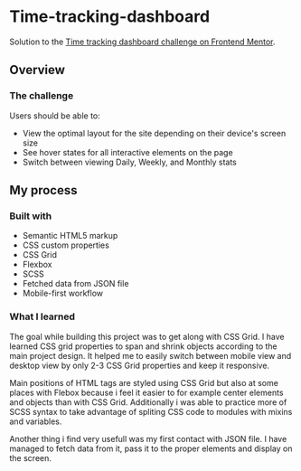 # Time-tracking-dashboard

Solution to the [Time tracking dashboard challenge on Frontend Mentor](https://www.frontendmentor.io/challenges/time-tracking-dashboard-UIQ7167Jw).

## Overview

### The challenge

Users should be able to:

- View the optimal layout for the site depending on their device's screen size
- See hover states for all interactive elements on the page
- Switch between viewing Daily, Weekly, and Monthly stats

## My process

### Built with

- Semantic HTML5 markup
- CSS custom properties
- CSS Grid
- Flexbox
- SCSS
- Fetched data from JSON file
- Mobile-first workflow

### What I learned

The goal while building this project was to get along with CSS Grid.
I have learned CSS grid properties to span and shrink objects according to the main project design. It helped me to easily switch between mobile view and desktop view by only 2-3 CSS Grid properties and keep it responsive.

Main positions of HTML tags are styled using CSS Grid but also at some places with Flebox because i feel it easier to for example center elements and objects than with CSS Grid.
Additionally i was able to practice more of SCSS syntax to take advantage of spliting CSS code to modules with mixins and variables.

Another thing i find very usefull was my first contact with JSON file. I have managed to fetch data from it, pass it to the proper elements and display on the screen.
